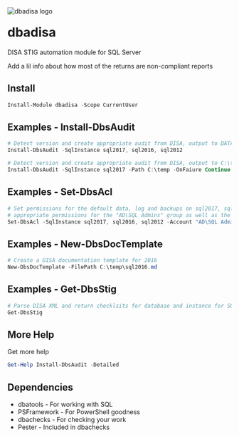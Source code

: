 <img align="left" src=https://user-images.githubusercontent.com/8278033/68308152-a886c180-00ac-11ea-880c-ef6ff99f5cd4.png alt="dbadisa logo">

# dbadisa
DISA STIG automation module for SQL Server

Add a lil info about how most of the returns are non-compliant reports

## Install

```powershell
Install-Module dbadisa -Scope CurrentUser
```

## Examples - Install-DbsAudit

```powershell
# Detect version and create appropriate audit from DISA, output to DATA\Stig\, shutdown on failulre
Install-DbsAudit -SqlInstance sql2017, sql2016, sql2012

# Detect version and create appropriate audit from DISA, output to C:\temp, continue on failulre
Install-DbsAudit -SqlInstance sql2017 -Path C:\temp -OnFaiure Continue
```

## Examples - Set-DbsAcl

```powershell
# Set permissions for the default data, log and backups on sql2017, sql2016, sql2012 by adding
# appropriate permissions for the "AD\SQL Admins" group as well as the SQL Server service accounts.
Set-DbsAcl -SqlInstance sql2017, sql2016, sql2012 -Account "AD\SQL Admins"
```

## Examples - New-DbsDocTemplate

```powershell
# Create a DISA documentation template for 2016
New-DbsDocTemplate -FilePath C:\temp\sql2016.md
```

## Examples - Get-DbsStig

```powershell
# Parse DISA XML and return checklsits for database and instance for SQL Server 2014 and 2016
Get-DbsStig
```

## More Help

Get more help

```powershell
Get-Help Install-DbsAudit -Detailed
```
## Dependencies

- dbatools - For working with SQL
- PSFramework - For PowerShell goodness
- dbachecks - For checking your work
- Pester - Included in dbachecks

